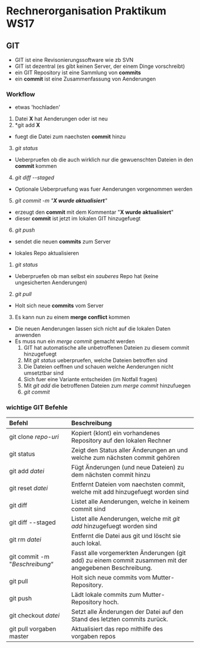 # Rechnerorganisation Praktikum WS17

## GIT
* GIT ist eine Revisonierungssoftware wie zb SVN
* GIT ist dezentral (es gibt keinen Server, der einem Dinge vorschreibt)
* ein GIT Repository ist eine Sammlung von **commits**
* ein **commit** ist eine Zusammenfassung von Aenderungen

### Workflow

* etwas 'hochladen'
 1. Datei **X** hat Aenderungen oder ist neu
 2. *git add **X**
   * fuegt die Datei zum naechsten **commit** hinzu
 3. *git status*
   * Ueberpruefen ob die auch wirklich nur die gewuenschten Dateien in den **commit** kommen
 4. *git diff --staged*
   * Optionale Ueberpruefung was fuer Aenderungen vorgenommen werden
 5. *git commit -m "**X wurde aktualisiert**"*
   * erzeugt den **commit** mit dem Kommentar "**X wurde aktualisiert**"
   * dieser **commit** ist jetzt im lokalen GIT hinzugefuegt
 6. *git push*
   * sendet die neuen **commits** zum Server


* lokales Repo aktualisieren
 1. *git status*
   * Ueberpruefen ob man selbst ein *sauberes* Repo hat (keine ungesicherten Aenderungen)
 2. *git pull*
   * Holt sich neue **commits** vom Server
 3. Es kann nun zu einem **merge conflict** kommen
   * Die neuen Aenderungen lassen sich nicht auf die lokalen Daten anwenden
   * Es muss nun ein *merge commit* gemacht werden
      1. GIT hat automatische alle unbetroffenen Dateien zu diesem commit hinzugefuegt
      2. Mit *git status* ueberpruefen, welche Dateien betroffen sind
      3. Die Dateien oeffnen und schauen welche Aenderungen nicht umsetztbar sind
      4. Sich fuer eine Variante entscheiden (im Notfall fragen)
      5. Mit *git add* die betroffenen Dateien zum *merge commit* hinzufuegen
      6. *git commit*

### wichtige GIT Befehle
| Befehl                         | Beschreibung
| :----------------------------- | :-------------
| git clone *repo-uri*           | Kopiert (klont) ein vorhandenes Repository auf den lokalen Rechner
| git status                     | Zeigt den Status aller Änderungen an und welche zum nächsten commit gehören
| git add *datei*                | Fügt Änderungen (und neue Dateien) zu dem nächsten commit hinzu
| git reset *datei*              | Entfernt Dateien vom naechsten commit, welche mit add hinzugefuegt worden sind
| git diff                       | Listet alle Aenderungen, welche in keinem commit sind
| git diff --staged              | Listet alle Aenderungen, welche mit *git add* hinzugefuegt worden sind
| git rm *datei*                 | Entfernt die Datei aus git und löscht sie auch lokal.
| git commit -m "*Beschreibung*“ | Fasst alle vorgemerkten Änderungen (git add) zu einem commit zusammen mit der angegebenen Beschreibung.
| git pull                       | Holt sich neue commits vom Mutter-Repository.
| git push                       | Lädt lokale commits zum Mutter-Repository hoch.
| git checkout *datei*           | Setzt alle Änderungen der Datei auf den Stand des letzten commits zurück.
| git pull vorgaben master       | Aktualisiert das repo mithilfe des vorgaben repos
